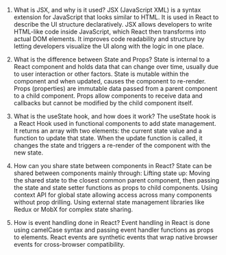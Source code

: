 1. What is JSX, and why is it used?
JSX (JavaScript XML) is a syntax extension for JavaScript that looks similar to HTML. It is used in React to describe the UI structure declaratively. JSX allows developers to write HTML-like code inside JavaScript, which React then transforms into actual DOM elements. It improves code readability and structure by letting developers visualize the UI along with the logic in one place.

2. What is the difference between State and Props?
State is internal to a React component and holds data that can change over time, usually due to user interaction or other factors. State is mutable within the component and when updated, causes the component to re-render. Props (properties) are immutable data passed from a parent component to a child component. Props allow components to receive data and callbacks but cannot be modified by the child component itself.

3. What is the useState hook, and how does it work?
The useState hook is a React Hook used in functional components to add state management. It returns an array with two elements: the current state value and a function to update that state. When the update function is called, it changes the state and triggers a re-render of the component with the new state.

4. How can you share state between components in React?
State can be shared between components mainly through:
Lifting state up: Moving the shared state to the closest common parent component, then passing the state and state setter functions as props to child components. Using context API for global state allowing access across many components without prop drilling. Using external state management libraries like Redux or MobX for complex state sharing.

5. How is event handling done in React?
Event handling in React is done using camelCase syntax and passing event handler functions as props to elements. React events are synthetic events that wrap native browser events for cross-browser compatibility.
